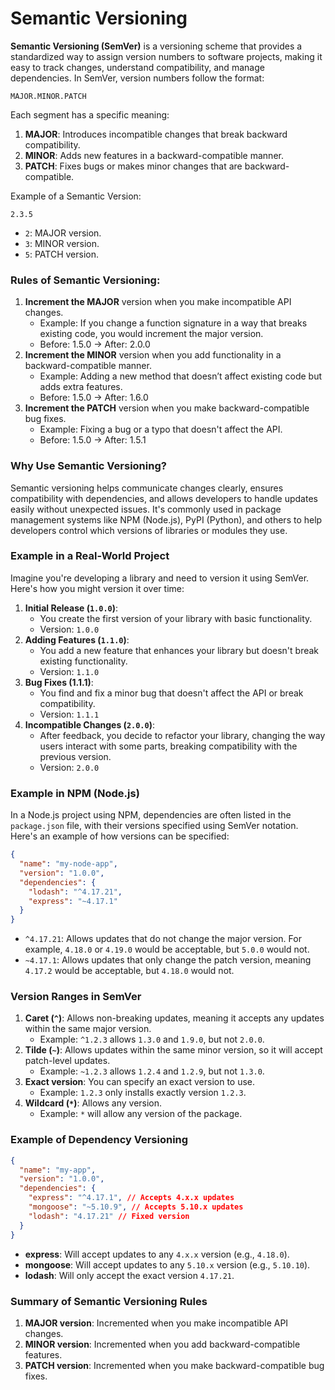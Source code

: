 # Semantic Versioning

**Semantic Versioning (SemVer)** is a versioning scheme that provides a standardized way to assign version numbers to software projects, making it easy to track changes, understand compatibility, and manage dependencies. In SemVer, version numbers follow the format:

```
MAJOR.MINOR.PATCH
```

Each segment has a specific meaning:

1. **MAJOR**: Introduces incompatible changes that break backward compatibility.
1. **MINOR**: Adds new features in a backward-compatible manner.
1. **PATCH**: Fixes bugs or makes minor changes that are backward-compatible.

Example of a Semantic Version:

```
2.3.5
```

- `2`: MAJOR version.
- `3`: MINOR version.
- `5`: PATCH version.

### Rules of Semantic Versioning:

1. **Increment the MAJOR** version when you make incompatible API changes.
   - Example: If you change a function signature in a way that breaks existing code, you would increment the major version.
   - Before: 1.5.0 → After: 2.0.0
1. **Increment the MINOR** version when you add functionality in a backward-compatible manner.
   - Example: Adding a new method that doesn’t affect existing code but adds extra features.
   - Before: 1.5.0 → After: 1.6.0
1. **Increment the PATCH** version when you make backward-compatible bug fixes.
   - Example: Fixing a bug or a typo that doesn't affect the API.
   - Before: 1.5.0 → After: 1.5.1

### Why Use Semantic Versioning?

Semantic versioning helps communicate changes clearly, ensures compatibility with dependencies, and allows developers to handle updates easily without unexpected issues. It's commonly used in package management systems like NPM (Node.js), PyPI (Python), and others to help developers control which versions of libraries or modules they use.

### Example in a Real-World Project

Imagine you're developing a library and need to version it using SemVer. Here's how you might version it over time:

1. **Initial Release (`1.0.0`)**:
   - You create the first version of your library with basic functionality.
   - Version: `1.0.0`
1. **Adding Features (`1.1.0`)**:
   - You add a new feature that enhances your library but doesn't break existing functionality.
   - Version: `1.1.0`
1. **Bug Fixes (1.1.1)**:
   - You find and fix a minor bug that doesn't affect the API or break compatibility.
   - Version: `1.1.1`
1. **Incompatible Changes (`2.0.0`)**:
   - After feedback, you decide to refactor your library, changing the way users interact with some parts, breaking compatibility with the previous version.
   - Version: `2.0.0`

### Example in NPM (Node.js)

In a Node.js project using NPM, dependencies are often listed in the `package.json` file, with their versions specified using SemVer notation. Here's an example of how versions can be specified:

```json
{
  "name": "my-node-app",
  "version": "1.0.0",
  "dependencies": {
    "lodash": "^4.17.21",
    "express": "~4.17.1"
  }
}
```

- `^4.17.21`: Allows updates that do not change the major version. For example, `4.18.0` or `4.19.0` would be acceptable, but `5.0.0` would not.
- `~4.17.1`: Allows updates that only change the patch version, meaning `4.17.2` would be acceptable, but `4.18.0` would not.

### Version Ranges in SemVer

1. **Caret (`^`)**: Allows non-breaking updates, meaning it accepts any updates within the same major version.
   - Example: `^1.2.3` allows `1.3.0` and `1.9.0`, but not `2.0.0`.
1. **Tilde (`~`)**: Allows updates within the same minor version, so it will accept patch-level updates.
   - Example: `~1.2.3` allows `1.2.4` and `1.2.9`, but not `1.3.0`.
1. **Exact version**: You can specify an exact version to use.
   - Example: `1.2.3` only installs exactly version `1.2.3`.
1. **Wildcard (`*`)**: Allows any version.
   - Example: `*` will allow any version of the package.

### Example of Dependency Versioning

```json
{
  "name": "my-app",
  "version": "1.0.0",
  "dependencies": {
    "express": "^4.17.1", // Accepts 4.x.x updates
    "mongoose": "~5.10.9", // Accepts 5.10.x updates
    "lodash": "4.17.21" // Fixed version
  }
}
```

- **express**: Will accept updates to any `4.x.x` version (e.g., `4.18.0`).
- **mongoose**: Will accept updates to any `5.10.x` version (e.g., `5.10.10`).
- **lodash**: Will only accept the exact version `4.17.21`.

### Summary of Semantic Versioning Rules

1. **MAJOR version**: Incremented when you make incompatible API changes.
1. **MINOR version**: Incremented when you add backward-compatible features.
1. **PATCH version**: Incremented when you make backward-compatible bug fixes.
